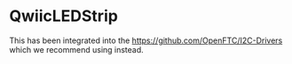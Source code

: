 # QwiicLEDStrip
This has been integrated into the https://github.com/OpenFTC/I2C-Drivers which we recommend using instead.




